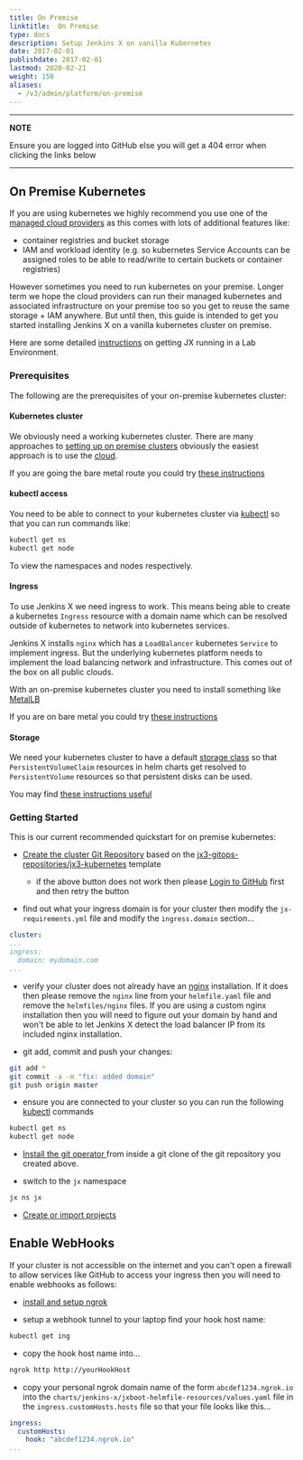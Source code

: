 ```yaml
---
title: On Premise
linktitle:  On Premise
type: docs
description: Setup Jenkins X on vanilla Kubernetes  
date: 2017-02-01
publishdate: 2017-02-01
lastmod: 2020-02-21
weight: 150
aliases:
  - /v3/admin/platform/on-premise
---
```


---
**NOTE**

Ensure you are logged into GitHub else you will get a 404 error when clicking the links below

---

## On Premise Kubernetes

If you are using kubernetes we highly recommend you use one of the [managed cloud providers](/v3/#administration) as this comes with lots of additional features like:

* container registries and bucket storage
* IAM and workload identity (e.g. so kubernetes Service Accounts can be assigned roles to be able to read/write to certain buckets or container registries) 

However sometimes you need to run kubernetes on your premise. Longer term we hope the cloud providers can run their managed kubernetes and associated infrastructure on your premise too so you get to reuse the same storage + IAM anywhere. But until then, this guide is intended to get you started installing Jenkins X on a vanilla kubernetes cluster on premise.

Here are some detailed [instructions](https://007ba7.us/howto/jx-install/) on getting JX running in a Lab Environment.

### Prerequisites

The following are the prerequisites of your on-premise kubernetes cluster:

#### Kubernetes cluster

We obviously need a working kubernetes cluster. There are many approaches to [setting up on premise clusters](https://kubernetes.io/docs/setup/production-environment/tools/) obviously the easiest approach is to use the [cloud](/v3/#administration).

If you are going the bare metal route you could try [these instructions](https://007ba7.us/howto/k8s-install/)
 
#### kubectl access

You need to be able to connect to your kubernetes cluster via [kubectl](https://kubernetes.io/docs/tasks/tools/install-kubectl/) so that you can run commands like:

```bash 
kubectl get ns
kubectl get node
```

To view the namespaces and nodes respectively.
 
#### Ingress

To use Jenkins X we need ingress to work. This means being able to create a kubernetes `Ingress`  resource with a domain name which can be resolved outside of kubernetes to network into kubernetes services.

Jenkins X installs `nginx` which has a `LoadBalancer` kubernetes `Service` to implement ingress. But the underlying kubernetes platform needs to implement the load balancing network and infrastructure. This comes out of the box on all public clouds.
 
With an on-premise kubernetes cluster you need to install something like [MetalLB](https://metallb.universe.tf/)

If you are on bare metal you could try [these instructions](https://007ba7.us/howto/metallb/)

#### Storage

We need your kubernetes cluster to have a default [storage class](https://kubernetes.io/docs/concepts/storage/storage-classes/) so that `PersistentVolumeClaim` resources in helm charts get resolved to `PersistentVolume` resources so that persistent disks can be used.

You may find [these instructions useful](https://007ba7.us/howto/nfs-storage/)

### Getting Started

This is our current recommended quickstart for on premise kubernetes:

*  <a href="https://github.com/jx3-gitops-repositories/jx3-kubernetes/generate" target="github" class="btn bg-primary text-light">Create the cluster Git Repository</a> based on the [jx3-gitops-repositories/jx3-kubernetes](https://github.com/jx3-gitops-repositories/jx3-kubernetes/generate) template

    * if the above button does not work then please [Login to GitHub](https://github.com/login) first and then retry the button

* find out what your ingress domain is for your cluster then modify the `jx-requirements.yml` file and modify the `ingress.domain` section...

```yaml
cluster:
...
ingress:
  domain: mydomain.com
...
```

* verify your cluster does not already have an [nginx](https://www.nginx.com/) installation. If it does then please remove the `nginx` line from your `helmfile.yaml` file and remove the `helmfiles/nginx` files. If you are using a custom nginx installation then you will need to figure out your domain by hand and won't be able to let Jenkins X detect the load balancer IP from its included nginx installation.

* git add, commit and push your changes:

```bash
git add *
git commit -a -m "fix: added domain"
git push origin master
```

* ensure you are connected to your cluster so you can run the following [kubectl](https://kubernetes.io/docs/tasks/tools/install-kubectl/) commands 

```bash 
kubectl get ns
kubectl get node      
```        

*  <a href="/v3/guides/operator/" 
    target="github" class="btn bg-primary text-light" 
    title="install the git operator to setup Jenkins X in your cluster">
    Install the git operator
  </a> from inside a git clone of the git repository you created above.

* switch to the `jx` namespace

```bash    
jx ns jx
```        

*  <a href="/v3/develop/create-project/" class="btn bg-primary text-light">Create or import projects</a> 


## Enable WebHooks

If your cluster is not accessible on the internet and you can't open a firewall to allow services like GitHub to access your ingress then you will need to enable webhooks as follows:
 

* [install and setup ngrok](https://ngrok.com/)

* setup a webhook tunnel to your laptop find your hook host name:

```bash
kubectl get ing
```

* copy the hook host name into...
 
```bash
ngrok http http://yourHookHost
```

* copy your personal ngrok domain name of the form `abcdef1234.ngrok.io` into the `charts/jenkins-x/jxboot-helmfile-resources/values.yaml` file in the `ingress.customHosts.hosts` file so that your file looks like this...

```yaml
ingress:
  customHosts:
    hook: "abcdef1234.ngrok.io"
...
```

